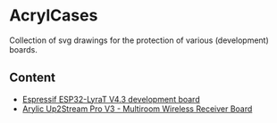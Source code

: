 # AcrylCases

Collection of svg drawings for the protection of various (development) boards.

## Content

- [Espressif ESP32-LyraT V4.3 development board](https://docs.espressif.com/projects/esp-adf/en/latest/design-guide/dev-boards/get-started-esp32-lyrat.html#get-started-esp32-lyrat-v4-3-board)
- [Arylic Up2Stream Pro V3 - Multiroom Wireless Receiver Board](https://www.arylic.com/products/up2stream-pro-receiver-board)

